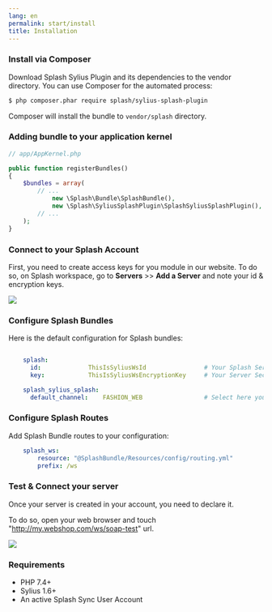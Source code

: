 ```yaml
---
lang: en
permalink: start/install
title: Installation
---
```


### Install via Composer

Download Splash Sylius Plugin and its dependencies to the vendor directory. You can use Composer for the automated process:
```bash
$ php composer.phar require splash/sylius-splash-plugin
```

Composer will install the bundle to `vendor/splash` directory.

### Adding bundle to your application kernel

```php
// app/AppKernel.php

public function registerBundles()
{
    $bundles = array(
        // ...
            new \Splash\Bundle\SplashBundle(),                          // Splash Sync Core PHP Bundle 
            new \Splash\SyliusSplashPlugin\SplashSyliusSplashPlugin(),  // Splash Bundle for Sylius
        // ...
    );
}
```

### Connect to your Splash Account

First, you need to create access keys for you module in our website. To do so, on Splash workspace, go to **Servers** >> **Add a Server** and note your id & encryption keys. 

![](https://splashsync.gitlab.io/Sylius-Bundle/assets/img/screenshot_2.png)

### Configure Splash Bundles

Here is the default configuration for Splash bundles:

```yml

    splash:
      id:             ThisIsSyliusWsId                # Your Splash Server ID
      key:            ThisIsSyliusWsEncryptionKey     # Your Server Secret Encryption Key

    splash_sylius_splash:
      default_channel:    FASHION_WEB                 # Select here your shop default channel

```

### Configure Splash Routes

Add Splash Bundle routes to your configuration:

```yml
    splash_ws:
        resource: "@SplashBundle/Resources/config/routing.yml"
        prefix: /ws
```

### Test & Connect your server

Once your server is created in your account, you need to declare it.

To do so, open your web browser and touch "http://my.webshop.com/ws/soap-test" url.

![](https://splashsync.gitlab.io/Sylius-Bundle/assets/img/screenshot_1.png)

### Requirements

* PHP 7.4+
* Sylius 1.6+
* An active Splash Sync User Account
